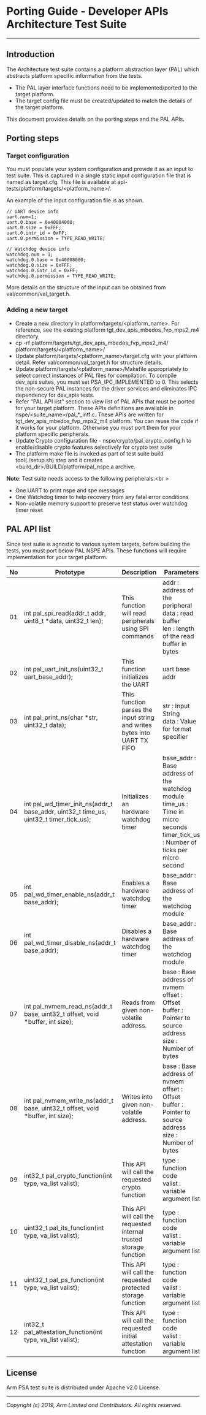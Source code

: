 
# Porting Guide - Developer APIs Architecture Test Suite
-----------------------------------------------------

## Introduction
The Architecture test suite contains a platform abstraction layer (PAL) which abstracts platform specific information from the tests.
 - The PAL layer interface functions need to be implemented/ported to the target platform.
 - The target config file must be created/updated to match the details of the target platform.

This document provides details on the porting steps and the PAL APIs.

## Porting steps

### Target configuration

You must populate your system configuration and provide it as an input to test suite. This is captured in a single static input configuration file that is named as target.cfg. This file is available at api-tests/platform/targets/<platform_name>/. <br />

An example of the input configuration file is as shown.

    // UART device info
    uart.num=1;
    uart.0.base = 0x40004000;
    uart.0.size = 0xFFF;
    uart.0.intr_id = 0xFF;
    uart.0.permission = TYPE_READ_WRITE;

    // Watchdog device info
    watchdog.num = 1;
    watchdog.0.base = 0x40008000;
    watchdog.0.size = 0xFFF;
    watchdog.0.intr_id = 0xFF;
    watchdog.0.permission = TYPE_READ_WRITE;

  More details on the structure of the input can be obtained from val/common/val_target.h.

### Adding a new target

  - Create a new directory in platform/targets/<platform_name>. For reference, see the existing platform tgt_dev_apis_mbedos_fvp_mps2_m4 directory.
  - cp -rf platform/targets/tgt_dev_apis_mbedos_fvp_mps2_m4/ platform/targets/<platform_name>/
  - Update platform/targets/<platform_name>/target.cfg with your platform detail. Refer val/common/val_target.h for structure details.
  - Update platform/targets/<platform_name>/Makefile appropriately to select correct instances of PAL files for compilation. To compile dev_apis suites, you must set PSA_IPC_IMPLEMENTED to 0. This selects the non-secure PAL instances for the driver services and eliminates IPC dependency for dev_apis tests.
  - Refer "PAL API list" section to view list of PAL APIs that must be ported for your target platform. These APIs definitions are available in nspe/<suite_name>/pal_\*\_intf.c. These APIs are written for tgt_dev_apis_mbedos_fvp_mps2_m4 platform. You can reuse the code if it works for your platform. Otherwise you must port them for your platform specific peripherals.
  - Update Crypto configuration file - nspe/crypto/pal_crypto_config.h to enable/disable crypto features selectively for crypto test suite
  - The platform make file is invoked as part of test suite build tool(./setup.sh) step and it creates <build_dir>/BUILD/platform/pal_nspe.a archive.

**Note**:
Test suite needs access to the following peripherals:<br \>
  - One UART to print nspe and spe messages
  - One Watchdog timer to help recovery from any fatal error conditions
  - Non-volatile memory support to preserve test status over watchdog timer reset


## PAL API list
Since test suite is agnostic to various system targets, before building the tests, you must port below PAL NSPE APIs. These functions will require implementation for your target platform. <br />

| No | Prototype                                                                                                                   | Description                                                            | Parameters                                               |
|----|-----------------------------------------------------------------------------------------------------------------------------|------------------------------------------------------------------------|----------------------------------------------------------|
| 01 | int pal_spi_read(addr_t addr, uint8_t *data, uint32_t len);                                                                 | This function will read peripherals using SPI commands                 | addr : address of the peripheral<br/>data : read buffer<br/>len  : length of the read buffer in bytes<br/>                    |
| 02 | int pal_uart_init_ns(uint32_t uart_base_addr);                                                                              | This function initializes the UART                                     | uart base addr<br/>                                      |
| 03 | int pal_print_ns(char *str, uint32_t data);                                                                                 | This function parses the input string and writes bytes into UART TX FIFO| str      : Input String<br/>data     : Value for format specifier<br/>                             |
| 04 | int pal_wd_timer_init_ns(addr_t base_addr, uint32_t time_us, uint32_t timer_tick_us);                                       | Initializes an hardware watchdog timer                                 | base_addr       : Base address of the watchdog module<br/>time_us         : Time in micro seconds<br/>timer_tick_us   : Number of ticks per micro second<br/>|
| 05 | int pal_wd_timer_enable_ns(addr_t base_addr);                                                                               | Enables a hardware watchdog timer                                      | base_addr       : Base address of the watchdog module<br/>|
| 06 | int pal_wd_timer_disable_ns(addr_t base_addr);                                                                              | Disables a hardware watchdog timer                                     | base_addr  : Base address of the watchdog module<br/>    |
| 07 | int pal_nvmem_read_ns(addr_t base, uint32_t offset, void *buffer, int size);                                                | Reads from given non-volatile address.                                 | base    : Base address of nvmem<br/>offset  : Offset<br/>buffer  : Pointer to source address<br/>size    : Number of bytes<br/>                     |
| 08 | int pal_nvmem_write_ns(addr_t base, uint32_t offset, void *buffer, int size);                                               | Writes into given non-volatile address.                                | base    : Base address of nvmem<br/>offset  : Offset<br/>buffer  : Pointer to source address<br/>size    : Number of bytes<br/>                     |
| 09 | int32_t pal_crypto_function(int type, va_list valist);                                                                     | This API will call the requested crypto function                       | type    : function code<br/>valist  : variable argument list<br/>                             |
| 10 | uint32_t pal_its_function(int type, va_list valist);                                                                     | This API will call the requested internal trusted storage  function                       | type    : function code<br/>valist  : variable argument list<br/>                             |
| 11 | uint32_t pal_ps_function(int type, va_list valist);                                                                     | This API will call the requested protected storage  function                       | type    : function code<br/>valist  : variable argument list<br/>                             |
| 12 | int32_t pal_attestation_function(int type, va_list valist);                                                                | This API will call the requested initial attestation  function                       | type    : function code<br/>valist  : variable argument list<br/>                             |

## License
Arm PSA test suite is distributed under Apache v2.0 License.

--------------

*Copyright (c) 2019, Arm Limited and Contributors. All rights reserved.*
